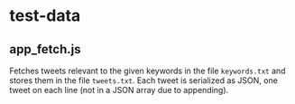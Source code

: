 # test-data
## app_fetch.js
Fetches tweets relevant to the given keywords in the file `keywords.txt` and stores them in the file `tweets.txt`. Each tweet is serialized as JSON, one tweet on each line (not in a JSON array due to appending).
